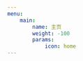```yaml
---
menu:
    main:
        name: 主页
        weight: -100
        params:
            icon: home
---
```


